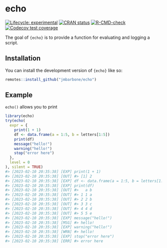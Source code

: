 
<!-- README.md is generated from README.Rmd. Please edit that file -->

# echo

<!-- badges: start -->

[![Lifecycle:
experimental](https://img.shields.io/badge/lifecycle-experimental-orange.svg)](https://lifecycle.r-lib.org/articles/stages.html#experimental)
[![CRAN
status](https://www.r-pkg.org/badges/version/echo)](https://CRAN.R-project.org/package=echo)
[![R-CMD-check](https://github.com/jmbarbone/echo/actions/workflows/R-CMD-check.yaml/badge.svg)](https://github.com/jmbarbone/echo/actions/workflows/R-CMD-check.yaml)
[![Codecov test
coverage](https://codecov.io/gh/jmbarbone/echo/branch/main/graph/badge.svg)](https://app.codecov.io/gh/jmbarbone/echo?branch=main)
<!-- badges: end -->

The goal of `{echo}` is to provide a function for evaluating and logging
a script.

## Installation

You can install the development version of `{echo}` like so:

``` r
remotes::install_github("jmbarbone/echo")
```

## Example

`echo()` allows you to print

``` r
library(echo)
try(echo(
  expr = {
    print(1 + 1)
    df <- data.frame(a = 1:5, b = letters[1:5])
    print(df)
    message("hello!")
    warning("hello!")
    stop("error here")
  },
  level = 0
), silent = TRUE)
#> [2023-02-10 20:35:38] [EXP] print(1 + 1)
#> [2023-02-10 20:35:38] [OUT] #> [1] 2
#> [2023-02-10 20:35:38] [EXP] df <- data.frame(a = 1:5, b = letters[1:5])
#> [2023-02-10 20:35:38] [EXP] print(df)
#> [2023-02-10 20:35:38] [OUT] #>   a b
#> [2023-02-10 20:35:38] [OUT] #> 1 1 a
#> [2023-02-10 20:35:38] [OUT] #> 2 2 b
#> [2023-02-10 20:35:38] [OUT] #> 3 3 c
#> [2023-02-10 20:35:38] [OUT] #> 4 4 d
#> [2023-02-10 20:35:38] [OUT] #> 5 5 e
#> [2023-02-10 20:35:38] [EXP] message("hello!")
#> [2023-02-10 20:35:38] [MSG] #> hello!
#> [2023-02-10 20:35:38] [EXP] warning("hello!")
#> [2023-02-10 20:35:38] [WRN] #> hello!
#> [2023-02-10 20:35:38] [EXP] stop("error here")
#> [2023-02-10 20:35:38] [ERR] #> error here
```
